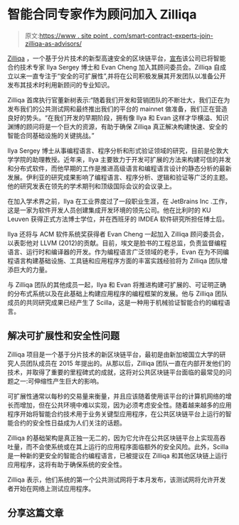 # 智能合同专家作为顾问加入 Zilliqa

> 原文:[https://www . site point . com/smart-contract-experts-join-zilliqa-as-advisors/](https://www.sitepoint.com/smart-contract-experts-join-zilliqa-as-advisors/)

[Zilliqa](https://www.zilliqa.com/) ，一个基于分片技术的新型高速安全的区块链平台，[宣布](https://blog.zilliqa.com/welcoming-ilya-sergey-and-evan-cheng-as-advisors-to-zilliqa-e205dad5db30)该公司已将智能合约技术专家 Ilya Sergey 博士和 Evan Cheng 加入其顾问委员会。Zilliqa 自成立以来一直专注于“安全的可扩展性”,并将在公司积极发展其开发团队以准备公开发布其技术时利用新顾问的专业知识。

Zilliqa 首席执行官董新树表示:“随着我们开发和营销团队的不断壮大，我们正在为发布我们的公共测试网和最终推出我们的平台的 mainnet 做准备，我们正在营造良好的势头。“在我们开发的早期阶段，拥有像 Ilya 和 Evan 这样才华横溢、知识渊博的顾问将是一个巨大的资源，有助于确保 Zilliqa 真正解决构建快速、安全的智能合同基础设施的关键挑战。”

Ilya Sergey 博士从事编程语言、程序分析和形式验证领域的研究，目前是伦敦大学学院的助理教授。近年来，Ilya 主要致力于开发可扩展的方法来构建可信的并发和分布式软件，而他早期的工作是推进高级语言和编程语言设计的静态分析的最新发展。伊利亚的研究成果影响了编程语言、程序分析、逻辑和验证等广泛的主题。他的研究发表在领先的学术期刊和顶级国际会议的会议录上。

在加入学术界之前，Ilya 在工业界度过了一段职业生涯，在 JetBrains Inc .工作，这是一家为软件开发人员创建集成开发环境的领先公司。他在比利时的 KU Leuven 获得正式方法博士学位，并在西班牙的 IMDEA 软件研究所担任博士后。

Ilya 还将与 ACM 软件系统奖获得者 Evan Cheng 一起加入 Zilliqa 顾问委员会，以表彰他对 LLVM (2012)的贡献。目前，埃文是脸书的工程总监，负责监督编程语言、运行时和编译器的开发。作为编程语言广泛领域的老手，Evan 在为不同编程语言构建基础设施、工具链和应用程序方面的丰富实践经验将为 Zilliqa 团队增添巨大的力量。

与 Zilliqa 团队的其他成员一起，Ilya 和 Evan 将推进构建可扩展的、可证明正确的分布式系统以及在此基础上构建应用程序的编程框架的发展。他与 Zilliqa 团队成员的共同研究成果已经产生了 Scilla，这是一种用于机械验证智能合约的编程语言。

## 解决可扩展性和安全性问题

Zilliqa 项目是一个基于分片技术的新区块链平台，最初是由新加坡国立大学的研究人员团队成员在 2015 年提出的。从那以后，Zilliqa 团队一直在内部开发他们的技术，并取得了重要的里程碑式的成就，这将对公共区块链平台面临的最常见的问题之一:可伸缩性产生巨大的影响。

可扩展性通常以每秒的交易量来衡量，并且应该随着使用该平台的计算机网络的增长而增加，但在公共环境中难以实现，因为必须考虑安全性。随着越来越多的应用程序开始将智能合约技术用于业务关键型应用程序，在公共区块链平台上运行的智能合约的安全性日益成为人们关注的话题。

Zilliqa 的基础架构是真正独一无二的，因为它允许在公共区块链平台上实现高吞吐量，而不会使系统或在其上运行的应用程序面临额外的安全风险。此外，Scilla 是一种新的更安全的智能合约编程语言，已被提议在 Zilliqa 和其他区块链上运行应用程序，这将有助于确保系统的安全性。

Zilliqa 表示，他们系统的第一个公共测试网将于本月发布，该测试网将允许开发者开始在网络上测试应用程序。

## 分享这篇文章